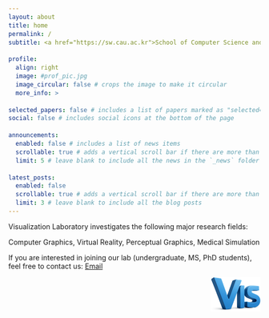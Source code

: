 ```yaml
---
layout: about
title: home
permalink: /
subtitle: <a href="https://sw.cau.ac.kr">School of Computer Science and Engineering</a>, <a href="https://www.cau.ac.kr">Chung-Ang University</a>

profile:
  align: right
  image: #prof_pic.jpg
  image_circular: false # crops the image to make it circular
  more_info: >

selected_papers: false # includes a list of papers marked as "selected={true}"
social: false # includes social icons at the bottom of the page

announcements:
  enabled: false # includes a list of news items
  scrollable: true # adds a vertical scroll bar if there are more than 3 news items
  limit: 5 # leave blank to include all the news in the `_news` folder

latest_posts:
  enabled: false
  scrollable: true # adds a vertical scroll bar if there are more than 3 new posts items
  limit: 3 # leave blank to include all the blog posts
---
```

Visualization Laboratory investigates the following major research fields:<br>

Computer Graphics, Virtual Reality, Perceptual Graphics, Medical Simulation<br>

<p>
  If you are interested in joining our lab (undergraduate, MS, PhD students), feel free to contact us:
<a href="mailto:viscau@gmail.com">
  <i class="fa-solid fa-envelope"></i> Email
</a>
</p>

<img width="100" style="float:right;" src="/assets/img/vislogo3D_2025.png">
